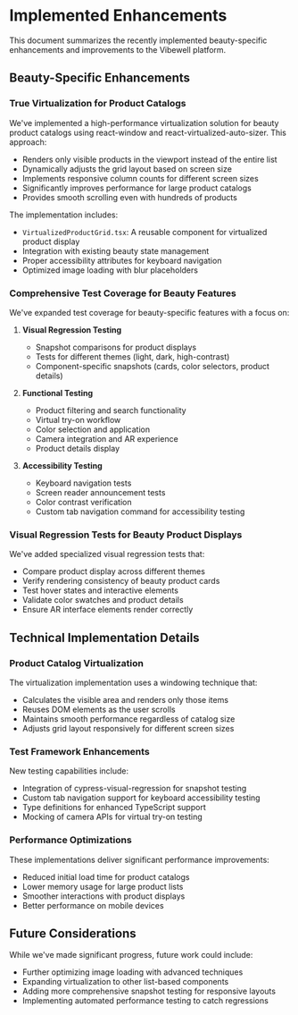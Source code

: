 # Implemented Enhancements

This document summarizes the recently implemented beauty-specific enhancements and improvements to the Vibewell platform.

## Beauty-Specific Enhancements

### True Virtualization for Product Catalogs

We've implemented a high-performance virtualization solution for beauty product catalogs using react-window and react-virtualized-auto-sizer. This approach:

- Renders only visible products in the viewport instead of the entire list
- Dynamically adjusts the grid layout based on screen size
- Implements responsive column counts for different screen sizes
- Significantly improves performance for large product catalogs
- Provides smooth scrolling even with hundreds of products

The implementation includes:

- `VirtualizedProductGrid.tsx`: A reusable component for virtualized product display
- Integration with existing beauty state management
- Proper accessibility attributes for keyboard navigation
- Optimized image loading with blur placeholders

### Comprehensive Test Coverage for Beauty Features

We've expanded test coverage for beauty-specific features with a focus on:

1. **Visual Regression Testing**
   - Snapshot comparisons for product displays
   - Tests for different themes (light, dark, high-contrast)
   - Component-specific snapshots (cards, color selectors, product details)

2. **Functional Testing**
   - Product filtering and search functionality
   - Virtual try-on workflow
   - Color selection and application
   - Camera integration and AR experience
   - Product details display

3. **Accessibility Testing**
   - Keyboard navigation tests
   - Screen reader announcement tests
   - Color contrast verification
   - Custom tab navigation command for accessibility testing

### Visual Regression Tests for Beauty Product Displays

We've added specialized visual regression tests that:

- Compare product display across different themes
- Verify rendering consistency of beauty product cards
- Test hover states and interactive elements
- Validate color swatches and product details
- Ensure AR interface elements render correctly

## Technical Implementation Details

### Product Catalog Virtualization

The virtualization implementation uses a windowing technique that:
- Calculates the visible area and renders only those items
- Reuses DOM elements as the user scrolls
- Maintains smooth performance regardless of catalog size
- Adjusts grid layout responsively for different screen sizes

### Test Framework Enhancements

New testing capabilities include:
- Integration of cypress-visual-regression for snapshot testing
- Custom tab navigation support for keyboard accessibility testing
- Type definitions for enhanced TypeScript support
- Mocking of camera APIs for virtual try-on testing

### Performance Optimizations

These implementations deliver significant performance improvements:
- Reduced initial load time for product catalogs
- Lower memory usage for large product lists
- Smoother interactions with product displays
- Better performance on mobile devices

## Future Considerations

While we've made significant progress, future work could include:
- Further optimizing image loading with advanced techniques
- Expanding virtualization to other list-based components
- Adding more comprehensive snapshot testing for responsive layouts
- Implementing automated performance testing to catch regressions 
